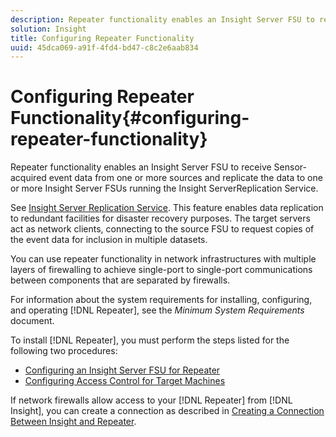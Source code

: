 ```yaml
---
description: Repeater functionality enables an Insight Server FSU to receive Sensor-acquired event data from one or more sources and replicate the data to one or more Insight Server FSUs running the Insight ServerReplication Service.
solution: Insight
title: Configuring Repeater Functionality
uuid: 45dca069-a91f-4fd4-bd47-c8c2e6aab834
---
```


# Configuring Repeater Functionality{#configuring-repeater-functionality}

Repeater functionality enables an Insight Server FSU to receive Sensor-acquired event data from one or more sources and replicate the data to one or more Insight Server FSUs running the Insight ServerReplication Service.

See [Insight Server Replication Service](../../../../home/c-inst-svr/c-ins-svr-rep-svc/c-ins-svr-rep-svc.md#concept-926e654e80d943a0b6ac44a82a510d92). This feature enables data replication to redundant facilities for disaster recovery purposes. The target servers act as network clients, connecting to the source FSU to request copies of the event data for inclusion in multiple datasets.

You can use repeater functionality in network infrastructures with multiple layers of firewalling to achieve single-port to single-port communications between components that are separated by firewalls.

For information about the system requirements for installing, configuring, and operating [!DNL Repeater], see the *Minimum System Requirements* document.

To install [!DNL Repeater], you must perform the steps listed for the following two procedures:

* [Configuring an Insight Server FSU for Repeater](../../../../home/c-inst-svr/c-rptr-fntly/c-cnfg-rptr-fntly/t-cfg-fsu-rptr.md#task-1ad7fa5777b845f4bd398f97226e56b2)
* [Configuring Access Control for Target Machines](../../../../home/c-inst-svr/c-rptr-fntly/c-cnfg-rptr-fntly/t-cfg-acc-ctrll-tgt-mach.md#task-0e49953728444839bc0a26234501a4c5)

If network firewalls allow access to your [!DNL Repeater] from [!DNL Insight], you can create a connection as described in [Creating a Connection Between Insight and Repeater](../../../../home/c-inst-svr/c-rptr-fntly/c-cnfg-rptr-fntly/t-crt-conn-ins-rptr.md#task-785bfe5f0e31484683e4345038add118). 
